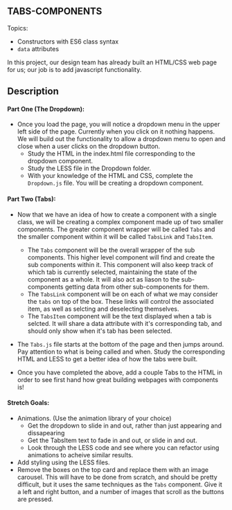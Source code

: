 **TABS-COMPONENTS**
----------------------------------

Topics:
* Constructors with ES6 class syntax
* `data` attributes

In this project, our design team has already built an HTML/CSS web page for us; our job is to add javascript functionality. 

## Description

#### Part One (The Dropdown):
* Once you load the page, you will notice a dropdown menu in the upper left side of the page. Currently when you click on it nothing happens. We will build out the functionality to allow a dropdown menu to open and close when a user clicks on the dropdown button.
  * Study the HTML in the index.html file corresponding to the dropdown component.
  * Study the LESS file in the Dropdown folder. 
  * With your knowledge of the HTML and CSS, complete the `Dropdown.js` file. You will be creating a dropdown component.

#### Part Two (Tabs):
* Now that we have an idea of how to create a component with a single class, we will be creating a complex component made up of two smaller components. The greater component wrapper will be called `Tabs` and the smaller component within it will be called `TabsLink` and `TabsItem`.
  * The `Tabs` component will be the overall wrapper of the sub components. This higher level component will find and create the sub components within it. This component will also keep track of which tab is currently selected, maintaining the state of the component as a whole. It will also act as liason to the sub-components getting data from other sub-components for them. 
  * The `TabsLink` component will be on each of what we may consider the `tabs` on top of the box. These links will control the associated item, as well as selcting and deselecting themselves.
  * The `TabsItem` component will be the text displayed when a tab is selcted. It will share a data attribute with it's corresponding tab, and should only show when it's tab has been selected.

* The `Tabs.js` file starts at the bottom of the page and then jumps around. Pay attention to what is being called and when. Study the corresponding HTML and LESS to get a better idea of how the tabs were built.

* Once you have completed the above, add a couple Tabs to the HTML in order to see first hand how great building webpages with components is!

#### Stretch Goals:
* Animations. (Use the animation library of your choice)
  * Get the dropdown to slide in and out, rather than just appearing and dissapearing
  * Get the TabsItem text to fade in and out, or slide in and out.
  * Look through the LESS code and see where you can refactor using animations to acheive similar results.
* Add styling using the LESS files.
* Remove the boxes on the top card and replace them with an image carousel. This will have to be done from scratch, and should be pretty difficult, but it uses the same techniques as the `Tabs` component. Give it a left and right button, and a number of images that scroll as the buttons are pressed.
  